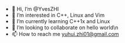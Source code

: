 - 👋 Hi, I’m @YvesZHI
- 👀 I’m interested in C++, Linux and Vim
- 🌱 I’m currently learning C++1x and Linux
- 💞️ I’m looking to collaborate on hello world\n
- 📫 How to reach me yuhui.zhi01@gmail.com

<!---
YvesZHI/YvesZHI is a ✨ special ✨ repository because its `README.md` (this file) appears on your GitHub profile.
You can click the Preview link to take a look at your changes.
--->
